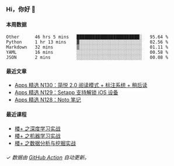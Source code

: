 ### Hi，你好 👋

#### 本周数据

<!--START_SECTION:waka-->
```text
Other      46 hrs 5 mins   ████████████████████████░   95.64 % 
Python     1 hr 13 mins    ▓░░░░░░░░░░░░░░░░░░░░░░░░   02.56 % 
Markdown   32 mins         ▒░░░░░░░░░░░░░░░░░░░░░░░░   01.11 % 
YAML       16 mins         ░░░░░░░░░░░░░░░░░░░░░░░░░   00.58 % 
JSON       2 mins          ░░░░░░░░░░░░░░░░░░░░░░░░░   00.08 % 
```
<!--END_SECTION:waka-->

#### 最近文章

<!-- BLOG:START -->
- [Apps 精选 N130：简悦 2.0 阅读模式 + 标注系统 + 稍后读](http://huhuhang.com/post/product-hunt/product-hunt-n130)
- [Apps 精选 N129：Setapp 支持解锁 iOS 设备](http://huhuhang.com/post/product-hunt/product-hunt-n129)
- [Apps 精选 N128：Noto 笔记](http://huhuhang.com/post/product-hunt/product-hunt-n128)
<!-- BLOG:END -->

#### 最近课程

<!-- SYL:START -->
- [楼+ 之深度学习实战](https://lanqiao.cn/courses/2617)
- [楼+ 之机器学习实战](https://lanqiao.cn/courses/2616)
- [楼+ 之数据分析与挖掘实战](https://lanqiao.cn/courses/2615)
<!-- SYL:END -->

###### ✓ 数据由 [GitHub Action](https://github.com/huhuhang/huhuhang/actions) 自动更新。
